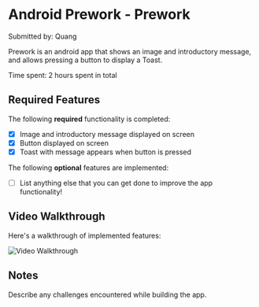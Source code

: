 # Android Prework - Prework

Submitted by: Quang

Prework is an android app that shows an image and introductory message, and allows pressing a button to display a Toast. 

Time spent: 2 hours spent in total

## Required Features

The following **required** functionality is completed:

* [x] Image and introductory message displayed on screen
* [x] Button displayed on screen
* [x] Toast with message appears when button is pressed 

The following **optional** features are implemented:

* [ ] List anything else that you can get done to improve the app functionality!

## Video Walkthrough

Here's a walkthrough of implemented features:

<img src='https://imgur.com/tyvQ4AW.gif' title='Video Walkthrough' width='' alt='Video Walkthrough' />



## Notes

Describe any challenges encountered while building the app.

